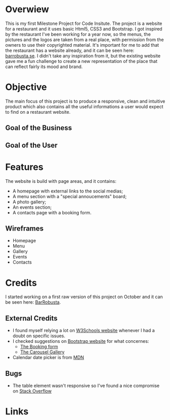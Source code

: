 # Overwiew

This is my first Milestone Project for Code Insitute.
The project is a website for a restaurant and it uses basic Html5, CSS3 and Bootstrap.
I got inspired by the restaurant I've been working for a year now, so the menus, the pictures and the logos are taken from a real place, with permission from the owners to use their copyrighted material. 
It's important for me to add that the restaurant has a website already, and it can be seen here: [barrobusta.se](https://www.barrobusta.se/). I didn't take any inspiration from it, but the existing website gave me a fun challenge to create a new representation of the place that can reflect fairly its mood and brand.

# Objective
The main focus of this project is to produce a responsive, clean and intuitive product which also contains
 all the useful informations a user would expect to find on a restaurant website.

 ## Goal of the Business

 ## Goal of the User
 

 # Features

 The website is build with page areas, and it contains:
 * A homepage with external links to the social medias;
 * A menu section with a "special annoucements" board;
 * A photo gallery;
 * An events section;
 * A contacts page with a booking form.

 ## Wireframes
 
 * Homepage
 * Menu
 * Gallery
 * Events
 * Contacts
 

# Credits
I started working on a first raw version of this project on October and it can be seen here: [BarRobusta](https://github.com/ClaudiaLie/BarRobusta).
## External Credits
* I found myself relying a lot on [W3Schools website](https://www.w3schools.com/) whenever I had a doubt on specific issues. 
* I checked suggestions on [Bootstrap website](https://getbootstrap.com/) for what concernes:
    * [The Booking form](https://getbootstrap.com/docs/4.4/components/forms/)
    * [The Carousel Gallery](https://getbootstrap.com/docs/4.0/components/carousel/)
* Calendar date picker is from [MDN](https://developer.mozilla.org/en-US/docs/Web/HTML/Element/input/datetime-local)

## Bugs
* The table element wasn't responsive so I've found a nice compromise on [Stack Overflow](https://stackoverflow.com/questions/40512604/bootstrap-table-is-not-responsive)

# Links
